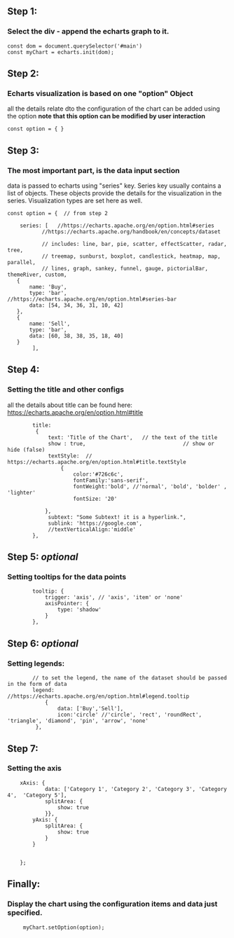 ## Step 1:
### Select the div - append the echarts graph to it.

```
const dom = document.querySelector('#main')
const myChart = echarts.init(dom);
```

## Step 2:
### Echarts visualization is based on one "option" Object 
all the details relate dto the configuration of the chart can be added
using the option
<b> note that this option can be modified by user interaction </b>

```    
const option = { }
```


## Step 3: 
### The most important part, is the data input section
data is passed to echarts using "series" key.
Series key usually contains a list of objects.
These objects provide the details for the visualization in the series. Visualization types are set here as well.
        
```
const option = {  // from step 2

    series: [   //https://echarts.apache.org/en/option.html#series
           //https://echarts.apache.org/handbook/en/concepts/dataset

           // includes: line, bar, pie, scatter, effectScatter, radar, tree,
           // treemap, sunburst, boxplot, candlestick, heatmap, map, parallel,
           // lines, graph, sankey, funnel, gauge, pictorialBar, themeRiver, custom,
   {
       name: 'Buy',
       type: 'bar', //https://echarts.apache.org/en/option.html#series-bar
       data: [54, 34, 36, 31, 10, 42]
   },
   {
       name: 'Sell',
       type: 'bar',
       data: [60, 38, 38, 35, 18, 40]
   }
        ],
```
## Step 4: 
### Setting the title and other configs
all the details about title can be found here:
https://echarts.apache.org/en/option.html#title

```
        title:
         {
             text: 'Title of the Chart',   // the text of the title
             show : true,                               // show or hide (false)
             textStyle:  // https://echarts.apache.org/en/option.html#title.textStyle
                 {
                     color:'#726c6c',
                     fontFamily:'sans-serif',
                     fontWeight:'bold', //'normal', 'bold', 'bolder' , 'lighter'
                     fontSize: '20'

            },
             subtext: "Some Subtext! it is a hyperlink.",
             sublink: 'https://google.com',
             //textVerticalAlign:'middle'
        },
```

## Step 5: <i>optional</i>
### Setting tooltips for the data points

```
        tooltip: {
            trigger: 'axis', // 'axis', 'item' or 'none'
            axisPointer: {
                type: 'shadow'
            }
        },
```

## Step 6: <i>optional</i>
### Setting legends: 

```
        // to set the legend, the name of the dataset should be passed in the form of data
        legend: //https://echarts.apache.org/en/option.html#legend.tooltip
            {
                data: ['Buy','Sell'],
                icon:'circle' //'circle', 'rect', 'roundRect', 'triangle', 'diamond', 'pin', 'arrow', 'none'
         },
```

## Step 7: 
### Setting the axis

```
    xAxis: {
            data: ['Category 1', 'Category 2', 'Category 3', 'Category 4',  'Category 5'],
            splitArea: {
                show: true
            }},
        yAxis: {
            splitArea: {
                show: true
            }
        }


    };
```

## Finally:
### Display the chart using the configuration items and data just specified.

```   
     myChart.setOption(option);
```